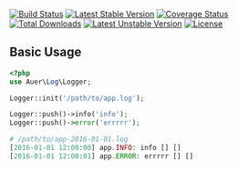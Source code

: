 [![Build Status](https://travis-ci.org/tuki0918/auer.svg?branch=master)](https://travis-ci.org/tuki0918/auer)
[![Latest Stable Version](https://poser.pugx.org/tuki0918/auer/v/stable)](https://packagist.org/packages/tuki0918/auer)
[![Coverage Status](https://coveralls.io/repos/github/tuki0918/auer/badge.svg?branch=master)](https://coveralls.io/github/tuki0918/auer?branch=master)
[![Total Downloads](https://poser.pugx.org/tuki0918/auer/downloads)](https://packagist.org/packages/tuki0918/auer)
[![Latest Unstable Version](https://poser.pugx.org/tuki0918/auer/v/unstable)](https://packagist.org/packages/tuki0918/auer)
[![License](https://poser.pugx.org/tuki0918/auer/license)](https://packagist.org/packages/tuki0918/auer)

## Basic Usage

```php
<?php
use Auer\Log\Logger;

Logger::init('/path/to/app.log');

Logger::push()->info('info');
Logger::push()->error('errrrr');

# /path/to/app-2016-01-01.log
[2016-01-01 12:00:00] app.INFO: info [] []
[2016-01-01 12:00:01] app.ERROR: errrrr [] []
```
